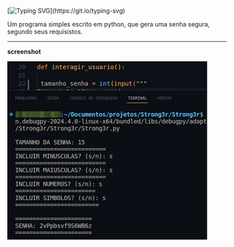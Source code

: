 [![Typing SVG](https://readme-typing-svg.demolab.com?font=Jersey+15&size=40&pause=1000&color=2CC200&random=false&width=435&lines=STRONG3R_)](https://git.io/typing-svg)

Um programa simples escrito em python, que gera uma senha segura, segundo seus requisistos.

---

**screenshot**

![sntronger/screenshot](stronger.png)
